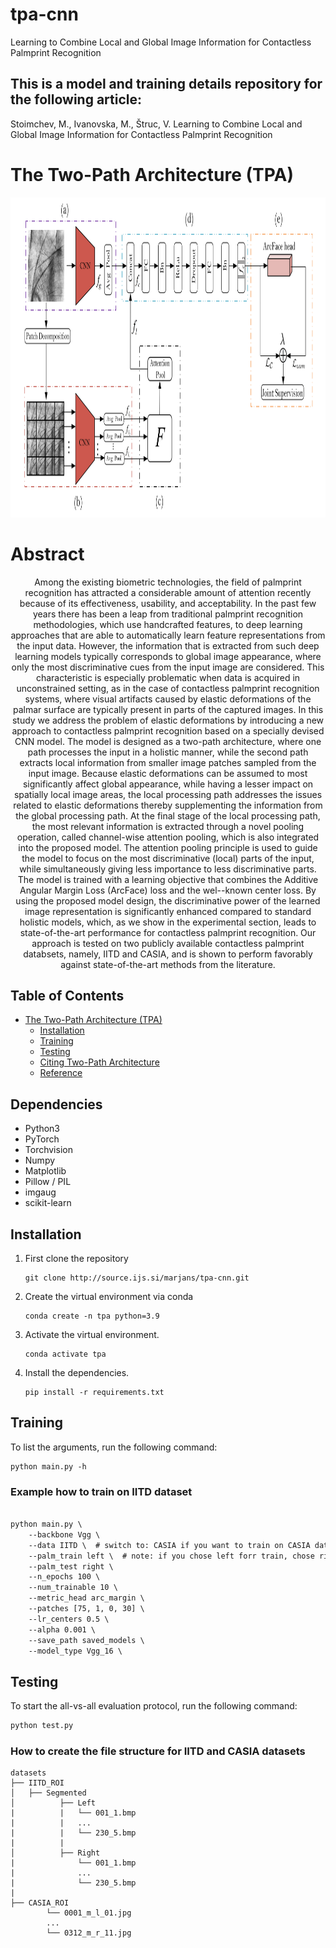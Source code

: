 # tpa-cnn
Learning to Combine Local and Global Image Information for Contactless Palmprint Recognition

## This is a model and training details repository for the following article:

Stoimchev, M., Ivanovskа, M., Štruc, V. Learning to Combine Local and Global Image Information for Contactless Palmprint Recognition

# The Two-Path Architecture (TPA)

<img id="photo1" style="height:512px;width:auto;" src="media/tpa-cnn.png" height="512" />

# Abstract

<div align="center" width="">
Among the existing biometric technologies, the field of palmprint recognition has attracted a considerable amount of attention recently because of its effectiveness, usability, and acceptability. In the past few years there has been a leap from traditional palmprint recognition methodologies, which use handcrafted features, to deep learning approaches that are able to automatically learn feature representations from the input data. However, the information that is extracted from such deep learning models typically corresponds to global image appearance, where only the most discriminative cues from the input image are considered. This characteristic is especially problematic when data is acquired in unconstrained setting, as in the case of contactless palmprint recognition systems, where visual artifacts caused by elastic deformations of the palmar surface are typically present in parts of the captured images. In this study we address the problem of elastic deformations by introducing a new approach to contactless palmprint recognition based on a specially devised CNN model. The model is designed as a two-path architecture, where one path processes the input in a holistic manner, while the second path extracts local information from smaller image patches sampled from the input image. Because elastic deformations can be assumed to most significantly affect global appearance, while having a lesser impact on spatially local image areas, the local processing path addresses the issues related to elastic deformations thereby supplementing the information from the global processing path. At the final stage of the local processing path, the most relevant information is extracted through a novel pooling operation, called channel-wise attention pooling, which is also integrated into the proposed model. The attention pooling principle is used to guide the model to focus on the most discriminative (local) parts of the input, while simultaneously giving less importance to less discriminative parts. The model is trained with a  learning objective that combines the Additive Angular Margin Loss (ArcFace) loss and the wel--known center loss. By using the proposed model design, the discriminative power of the learned image representation is significantly enhanced compared to standard holistic models, which, as we show in the experimental section, leads to state-of-the-art performance for contactless palmprint recognition. Our approach is tested on two publicly available contactless palmprint databsets, namely, IITD and CASIA, and is shown to perform favorably against state-of-the-art methods from the literature.
</div>

##  Table of Contents
- [The Two-Path Architecture (TPA)](#TPA)
    - [Installation](#installation)
    - [Training](#training)
    - [Testing](#testing)
    - [Citing Two-Path Architecture](#citing-tpa)
    - [Reference](#reference)

## Dependencies

- Python3
- PyTorch
- Torchvision
- Numpy
- Matplotlib
- Pillow / PIL
- imgaug 
- scikit-learn
## Installation
1. First clone the repository
   ```
   git clone http://source.ijs.si/marjans/tpa-cnn.git
   
   ```
2. Create the virtual environment via conda
    ```
    conda create -n tpa python=3.9
    ```
3. Activate the virtual environment.
    ```
    conda activate tpa
    ```
3. Install the dependencies.
   ```
   pip install -r requirements.txt
   ```
## Training
To list the arguments, run the following command:
```
python main.py -h
```

### Example how to train on IITD dataset

```bat

python main.py \     
    --backbone Vgg \         
    --data IITD \  # switch to: CASIA if you want to train on CASIA dataset      
    --palm_train left \  # note: if you chose left forr train, chose right for palm_test, and vice versa.
    --palm_test right \ 
    --n_epochs 100 \  
    --num_trainable 10 \ 
    --metric_head arc_margin \ 
    --patches [75, 1, 0, 30] \ 
    --lr_centers 0.5 \ 
    --alpha 0.001 \ 
    --save_path saved_models \ 
    --model_type Vgg_16 \ 
```

## Testing
To start the all-vs-all evaluation protocol, run the following command:

```bat
python test.py
```


### How to create the file structure for IITD and CASIA datasets

```
datasets
├── IITD_ROI
│   ├── Segmented
│          ├── Left
|          |   └── 001_1.bmp
|          |   ...
|          |   └── 230_5.bmp
|          |
│          ├── Right
|              └── 001_1.bmp
|              ...
|              └── 230_5.bmp
|
├── CASIA_ROI
        └── 0001_m_l_01.jpg
        ...
        └── 0312_m_r_11.jpg

```









